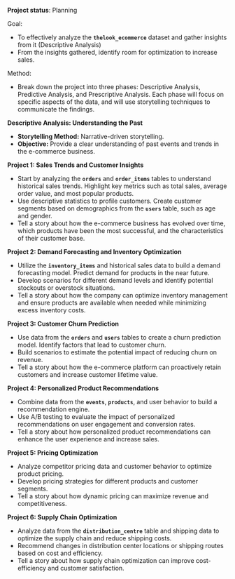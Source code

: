 **Project status**: Planning

Goal: 
- To effectively analyze the **`thelook_ecommerce`** dataset and gather insights from it (Descriptive Analysis)
- From the insights gathered, identify room for optimization to increase sales.

Method:

- Break down the project into three phases: Descriptive Analysis, Predictive Analysis, and Prescriptive Analysis. Each phase will focus on specific aspects of the data, and will use storytelling techniques to communicate the findings.

**Descriptive Analysis: Understanding the Past**

- **Storytelling Method:** Narrative-driven storytelling.
- **Objective:** Provide a clear understanding of past events and trends in the e-commerce business.

**Project 1: Sales Trends and Customer Insights**

- Start by analyzing the **`orders`** and **`order_items`** tables to understand historical sales trends. Highlight key metrics such as total sales, average order value, and most popular products.
- Use descriptive statistics to profile customers. Create customer segments based on demographics from the **`users`** table, such as age and gender.
- Tell a story about how the e-commerce business has evolved over time, which products have been the most successful, and the characteristics of their customer base.

**Project 2: Demand Forecasting and Inventory Optimization**

- Utilize the **`inventory_items`** and historical sales data to build a demand forecasting model. Predict demand for products in the near future.
- Develop scenarios for different demand levels and identify potential stockouts or overstock situations.
- Tell a story about how the company can optimize inventory management and ensure products are available when needed while minimizing excess inventory costs.

**Project 3: Customer Churn Prediction**

- Use data from the **`orders`** and **`users`** tables to create a churn prediction model. Identify factors that lead to customer churn.
- Build scenarios to estimate the potential impact of reducing churn on revenue.
- Tell a story about how the e-commerce platform can proactively retain customers and increase customer lifetime value.

**Project 4: Personalized Product Recommendations**

- Combine data from the **`events`**, **`products`**, and user behavior to build a recommendation engine.
- Use A/B testing to evaluate the impact of personalized recommendations on user engagement and conversion rates.
- Tell a story about how personalized product recommendations can enhance the user experience and increase sales.

**Project 5: Pricing Optimization**

- Analyze competitor pricing data and customer behavior to optimize product pricing.
- Develop pricing strategies for different products and customer segments.
- Tell a story about how dynamic pricing can maximize revenue and competitiveness.

**Project 6: Supply Chain Optimization**

- Analyze data from the **`distribution_centre`** table and shipping data to optimize the supply chain and reduce shipping costs.
- Recommend changes in distribution center locations or shipping routes based on cost and efficiency.
- Tell a story about how supply chain optimization can improve cost-efficiency and customer satisfaction.